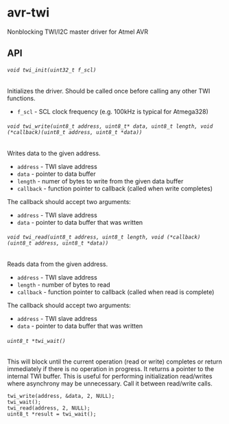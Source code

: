 # avr-twi

Nonblocking TWI/I2C master driver for Atmel AVR

## API

###### `void twi_init(uint32_t f_scl)`

Initializes the driver.  Should be called once before calling any other TWI functions.

* `f_scl` - SCL clock frequency (e.g. 100kHz is typical for Atmega328)

###### `void twi_write(uint8_t address, uint8_t* data, uint8_t length, void (*callback)(uint8_t address, uint8_t *data))`

Writes data to the given address.

* `address` - TWI slave address
* `data` - pointer to data buffer
* `length` - numer of bytes to write from the given data buffer
* `callback` - function pointer to callback (called when write completes)

The callback should accept two arguments:

* `address` - TWI slave address
* `data` - pointer to data buffer that was written

###### `void twi_read(uint8_t address, uint8_t length, void (*callback)(uint8_t address, uint8_t *data))`

Reads data from the given address.

* `address` - TWI slave address
* `length` - number of bytes to read
* `callback` - function pointer to callback (called when read is complete)

The callback should accept two arguments:

* `address` - TWI slave address
* `data` - pointer to data buffer that was written

###### `uint8_t *twi_wait()`

This will block until the current operation (read or write) completes or return immediately if there is no operation in progress.  It returns a pointer to the internal TWI buffer.  This is useful for performing initialization read/writes where asynchrony may be unnecessary.  Call it between read/write calls.

    twi_write(address, &data, 2, NULL);
    twi_wait();
    twi_read(address, 2, NULL);
    uint8_t *result = twi_wait();
